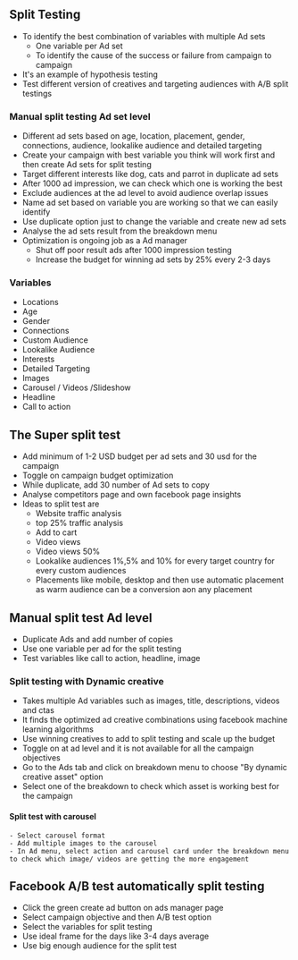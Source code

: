 ## Split Testing
- To identify the best combination of variables with multiple Ad sets
  - One variable per Ad set 
  - To identify the cause of the success or failure from campaign to campaign
- It's an example of hypothesis testing
- Test different version of creatives and targeting audiences with A/B split testings

### Manual split testing Ad set level
- Different ad sets based on age, location, placement, gender, connections, audience, lookalike audience and detailed targeting 
- Create your campaign with best variable you think will work first and then create Ad sets for split testing 
- Target different interests like dog, cats and parrot in duplicate ad sets
- After 1000 ad impression, we can check which one is working the best 
- Exclude audiences at the ad level to avoid audience overlap issues
- Name ad set based on variable you are working so that we can easily identify
- Use duplicate option just to change the variable and create new ad sets 
- Analyse the ad sets result from the breakdown menu 
- Optimization is ongoing job as a Ad manager 
  - Shut off poor result ads after 1000 impression testing
  - Increase the budget for winning ad sets by 25% every 2-3 days
  
### Variables 
- Locations
- Age
- Gender
- Connections
- Custom Audience
- Lookalike Audience
- Interests
- Detailed Targeting
- Images
- Carousel / Videos /Slideshow
- Headline
- Call to action

## The Super split test
- Add minimum of 1-2 USD budget per ad sets and 30 usd for the campaign
- Toggle on campaign budget optimization
- While duplicate, add 30 number of Ad sets to copy 
- Analyse competitors page and own facebook page insights 
- Ideas to split test are 
  - Website traffic analysis
  - top 25% traffic analysis
  - Add to cart 
  - Video views
  - Video views 50% 
  - Lookalike audiences 1%,5% and 10% for every target country for every custom audiences
  - Placements like mobile, desktop and then use automatic placement as warm audience can be a conversion aon any placement
  
## Manual split test Ad level
- Duplicate Ads and add number of copies
- Use one variable per ad for the split testing
- Test variables like call to action, headline, image 

### Split testing with Dynamic creative
- Takes multiple Ad variables such as images, title, descriptions, videos and ctas
- It finds the optimized ad creative combinations using facebook machine learning algorithms
- Use winning creatives to add to split testing and scale up the budget 
- Toggle on at ad level and it is not available for all the campaign objectives
- Go to the Ads tab and click on breakdown menu to choose "By dynamic creative asset" option
- Select one of the breakdown to check which asset is working best for the campaign
  
#### Split test with carousel 
    - Select carousel format
    - Add multiple images to the carousel 
    - In Ad menu, select action and carousel card under the breakdown menu to check which image/ videos are getting the more engagement

## Facebook A/B test automatically split testing
- Click the green create ad button on ads manager page 
- Select campaign objective and then A/B test option 
- Select the variables for split testing 
- Use ideal frame for the days like 3-4 days average 
- Use big enough audience for the split test
  